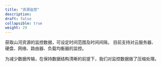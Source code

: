 ```yaml
---
title: "资源监控"
description: 
draft: false
collapsible: true
weight: 29
---
```


获取山河资源的监控数据，可设定时间范围及时间间隔， 目前支持对云服务器、硬盘、网络、路由器、负载均衡器的监控。

为减少数据传输，在保持数据结构清晰的前提下，我们对监控数据做了压缩处理。
